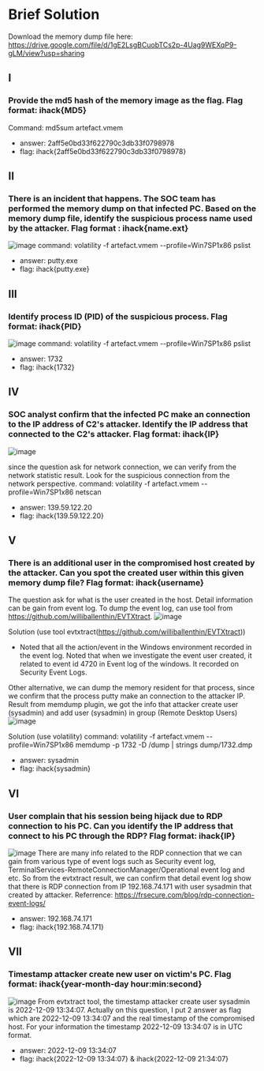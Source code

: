 # Brief Solution

Download the memory dump file here: 
https://drive.google.com/file/d/1gE2LsgBCuobTCs2p-4Uag9WEXqP9-gLM/view?usp=sharing

## I
### Provide the md5 hash of the memory image as the flag. Flag format: ihack{MD5}
Command: md5sum artefact.vmem

- answer: 2aff5e0bd33f622790c3db33f0798978  
- flag: ihack{2aff5e0bd33f622790c3db33f0798978}

## II
### There is an incident that happens. The SOC team has performed the memory dump on that infected PC. Based on the memory dump file, identify the suspicious process name used by the attacker. Flag format : ihack{name.ext}
![image](https://user-images.githubusercontent.com/62234787/206900723-aaf9dc56-41e7-4271-9c9e-b95db95fb1c9.png)
command: volatility -f artefact.vmem --profile=Win7SP1x86 pslist

- answer: putty.exe
- flag: ihack{putty.exe}

## III
### Identify process ID (PID) of the suspicious process. Flag format: ihack{PID}
![image](https://user-images.githubusercontent.com/62234787/206900819-8837b12d-5994-4ec7-ae6c-bfc5f9b82ba8.png)
command: volatility -f artefact.vmem --profile=Win7SP1x86 pslist

- answer: 1732
- flag: ihack{1732}

## IV
### SOC analyst confirm that the infected PC make an connection to the IP address of C2's attacker. Identify the IP address that connected to the C2's attacker. Flag format: ihack{IP}
![image](https://user-images.githubusercontent.com/62234787/206900917-66210d85-0897-4e90-8b2d-63eb7ca88565.png)

since the question ask for network connection, we can verify from the network statistic result. Look for the suspicious connection from the network perspective. 
command: volatility -f artefact.vmem --profile=Win7SP1x86 netscan

- answer: 139.59.122.20
- flag: ihack{139.59.122.20}

## V
### There is an additional user in the compromised host created by the attacker. Can you spot the created user within this given memory dump file? Flag format: ihack{username}
The question ask for what is the user created in the host. Detail information can be gain from event log. To dump the event log, can use tool from https://github.com/williballenthin/EVTXtract. 
![image](https://user-images.githubusercontent.com/62234787/206902383-dd8e06c6-ac0c-447a-a7fb-8094a8e33134.png)

Solution (use tool evtxtract(https://github.com/williballenthin/EVTXtract))
- Noted that all the action/event in the Windows environment recorded in the event log. Noted that when we investigate the event user created, it related to event id 4720 in Event log of the windows. It recorded on Security Event Logs. 

Other alternative, we can dump the memory resident for that process, since we confirm that the process putty make an connection to the attacker IP. Result from memdump plugin, we got the info that attacker create user (sysadmin) and add user (sysadmin) in group (Remote Desktop Users)
![image](https://user-images.githubusercontent.com/62234787/206902461-12182322-8175-4f7f-adc3-19c45c55710a.png)

Solution (use volatility)
command: volatility -f artefact.vmem --profile=Win7SP1x86 memdump -p 1732 -D /dump | strings dump/1732.dmp

- answer: sysadmin
- flag: ihack{sysadmin}

## VI
### User complain that his session being hijack due to RDP connection to his PC. Can you identify the IP address that connect to his PC through the RDP? Flag format: ihack{IP}
![image](https://user-images.githubusercontent.com/62234787/206903101-1c38dd9d-d0b2-495b-82db-02410b7f6772.png)
There are many info related to the RDP connection that we can gain from various type of event logs such as Security event log, TerminalServices-RemoteConnectionManager/Operational event log and etc. So from the evtxtract result, we can confirm that detail event log show that there is RDP connection from IP 192.168.74.171 with user sysadmin that created by attacker.
Referrence: https://frsecure.com/blog/rdp-connection-event-logs/

- answer: 192.168.74.171
- flag: ihack{192.168.74.171}

## VII
### Timestamp attacker create new user on victim's PC. Flag format: ihack{year-month-day hour:min:second}
![image](https://user-images.githubusercontent.com/62234787/206903381-090cfc28-2bf6-463f-83b7-052203de3d71.png)
From evtxtract tool, the timestamp attacker create user sysadmin is 2022-12-09 13:34:07. Actually on this question, I put 2 answer as flag which are 2022-12-09 13:34:07 and the real timestamp of the compromised host. For your information the timestamp 2022-12-09 13:34:07 is in UTC format.

- answer: 2022-12-09 13:34:07
- flag: ihack{2022-12-09 13:34:07} & ihack{2022-12-09 21:34:07}

